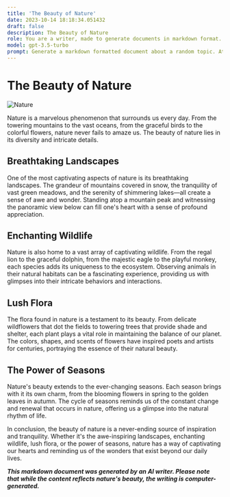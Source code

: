 ```yaml
---
title: 'The Beauty of Nature'
date: 2023-10-14 18:18:34.051432
draft: false
description: The Beauty of Nature
role: You are a writer, made to generate documents in markdown format. It is very important that all of the documents you generate are in valid markdown format.
model: gpt-3.5-turbo
prompt: Generate a markdown formatted document about a random topic. At the bottom, include a disclaimer explaining that the document was generated by you. The first line of the document should be the title. Make sure that the entire document is in proper markdown format, using a mix of various tags to make the document visually appealing.
---
```


# The Beauty of Nature

![Nature](https://www.example.com/nature.jpg)

Nature is a marvelous phenomenon that surrounds us every day. From the towering mountains to the vast oceans, from the graceful birds to the colorful flowers, nature never fails to amaze us. The beauty of nature lies in its diversity and intricate details. 

## Breathtaking Landscapes

One of the most captivating aspects of nature is its breathtaking landscapes. The grandeur of mountains covered in snow, the tranquility of vast green meadows, and the serenity of shimmering lakes—all create a sense of awe and wonder. Standing atop a mountain peak and witnessing the panoramic view below can fill one's heart with a sense of profound appreciation.

## Enchanting Wildlife

Nature is also home to a vast array of captivating wildlife. From the regal lion to the graceful dolphin, from the majestic eagle to the playful monkey, each species adds its uniqueness to the ecosystem. Observing animals in their natural habitats can be a fascinating experience, providing us with glimpses into their intricate behaviors and interactions.

## Lush Flora

The flora found in nature is a testament to its beauty. From delicate wildflowers that dot the fields to towering trees that provide shade and shelter, each plant plays a vital role in maintaining the balance of our planet. The colors, shapes, and scents of flowers have inspired poets and artists for centuries, portraying the essence of their natural beauty.

## The Power of Seasons

Nature's beauty extends to the ever-changing seasons. Each season brings with it its own charm, from the blooming flowers in spring to the golden leaves in autumn. The cycle of seasons reminds us of the constant change and renewal that occurs in nature, offering us a glimpse into the natural rhythm of life.

In conclusion, the beauty of nature is a never-ending source of inspiration and tranquility. Whether it's the awe-inspiring landscapes, enchanting wildlife, lush flora, or the power of seasons, nature has a way of captivating our hearts and reminding us of the wonders that exist beyond our daily lives.

***This markdown document was generated by an AI writer. Please note that while the content reflects nature's beauty, the writing is computer-generated.***